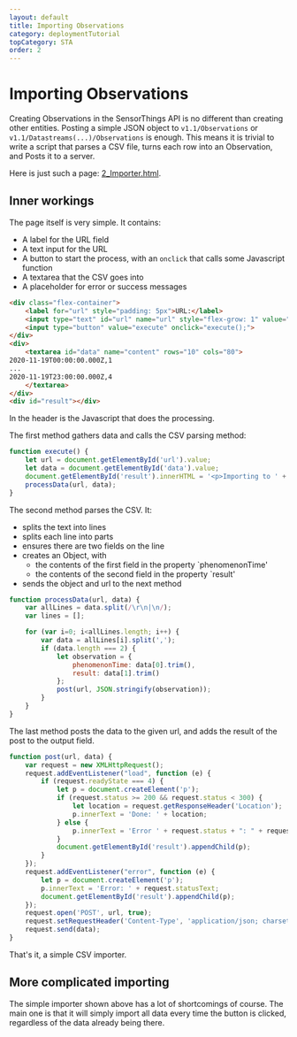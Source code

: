 ```yaml
---
layout: default
title: Importing Observations
category: deploymentTutorial
topCategory: STA
order: 2
---
```


# Importing Observations

Creating Observations in the SensorThings API is no different than creating other entities.
Posting a simple JSON object to `v1.1/Observations` or `v1.1/Datastreams(...)/Observations` is enough.
This means it is trivial to write a script that parses a CSV file, turns each row into an Observation,
and Posts it to a server.

Here is just such a page: [2_Importer.html](2_Importer.html).

## Inner workings

The page itself is very simple. It contains:
- A label for the URL field
- A text input for the URL
- A button to start the process, with an `onclick` that calls some Javascript function
- A textarea that the CSV goes into
- A placeholder for error or success messages

```html
<div class="flex-container">
    <label for="url" style="padding: 5px">URL:</label>
    <input type="text" id="url" name="url" style="flex-grow: 1" value="http://localhost:8080/FROST-Server/v1.1/Datastreams(999)/Observations">
    <input type="button" value="execute" onclick="execute();">
</div>
<div>
    <textarea id="data" name="content" rows="10" cols="80">
2020-11-19T00:00:00.000Z,1
...
2020-11-19T23:00:00.000Z,4
    </textarea>
</div>
<div id="result"></div>
```

In the header is the Javascript that does the processing.

The first method gathers data and calls the CSV parsing method:
```javascript
function execute() {
    let url = document.getElementById('url').value;
    let data = document.getElementById('data').value;
    document.getElementById('result').innerHTML = '<p>Importing to ' + url + '</p>';
    processData(url, data);
}
```

The second method parses the CSV. It:
- splits the text into lines
- splits each line into parts
- ensures there are two fields on the line
- creates an Object, with
  - the contents of the first field in the property `phenomenonTime'
  - the contents of the second field in the property `result'
- sends the object and url to the next method

```javascript
function processData(url, data) {
    var allLines = data.split(/\r\n|\n/);
    var lines = [];

    for (var i=0; i<allLines.length; i++) {
        var data = allLines[i].split(',');
        if (data.length === 2) {
            let observation = {
                phenomenonTime: data[0].trim(),
                result: data[1].trim()
            };
            post(url, JSON.stringify(observation));
        }
    }
}
```

The last method posts the data to the given url, and adds the result of the post to the output field.

```javascript
function post(url, data) {
    var request = new XMLHttpRequest();
    request.addEventListener("load", function (e) {
        if (request.readyState === 4) {
            let p = document.createElement('p');
            if (request.status >= 200 && request.status < 300) {
                let location = request.getResponseHeader('Location');
                p.innerText = 'Done: ' + location;
            } else {
                p.innerText = 'Error ' + request.status + ": " + request.responseText + "";
            }
            document.getElementById('result').appendChild(p);
        }
    });
    request.addEventListener("error", function (e) {
        let p = document.createElement('p');
        p.innerText = 'Error: ' + request.statusText;
        document.getElementById('result').appendChild(p);
    });
    request.open('POST', url, true);
    request.setRequestHeader('Content-Type', 'application/json; charset=UTF-8');
    request.send(data);
}
```
That's it, a simple CSV importer.


## More complicated importing

The simple importer shown above has a lot of shortcomings of course.
 The main one is that it will simply import all data every time the button is clicked, regardless of the data already being there.







